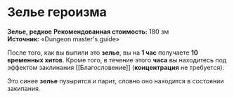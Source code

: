 # Зелье героизма

**Зелье, редкое**
**Рекомендованная стоимость:** 180 зм
**Источник:** «Dungeon master's guide»

После того, как вы выпили это **зелье**, вы на **1 час** получаете **10 временных хитов**. Кроме того, в течение этого **часа** вы находитесь под эффектом заклинания [[Благословение]] (**концентрация** не требуется).

Это синее **зелье** пузырится и парит, словно оно находится в состоянии закипания.